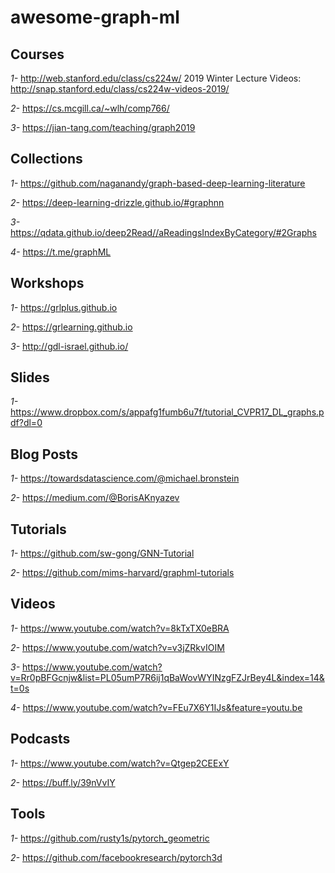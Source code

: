 # awesome-graph-ml

## Courses

*1-* http://web.stanford.edu/class/cs224w/ 2019 Winter Lecture Videos: http://snap.stanford.edu/class/cs224w-videos-2019/ 
     
*2-* https://cs.mcgill.ca/~wlh/comp766/ 

*3-* https://jian-tang.com/teaching/graph2019
  
## Collections

*1-*  https://github.com/naganandy/graph-based-deep-learning-literature 

*2-*  https://deep-learning-drizzle.github.io/#graphnn 

*3-*  https://qdata.github.io/deep2Read//aReadingsIndexByCategory/#2Graphs

*4-*  https://t.me/graphML

## Workshops

*1-* https://grlplus.github.io

*2-* https://grlearning.github.io

*3-* http://gdl-israel.github.io/

## Slides

*1-* https://www.dropbox.com/s/appafg1fumb6u7f/tutorial_CVPR17_DL_graphs.pdf?dl=0

## Blog Posts

*1-* https://towardsdatascience.com/@michael.bronstein

*2-* https://medium.com/@BorisAKnyazev

## Tutorials

*1-*  https://github.com/sw-gong/GNN-Tutorial

*2-*  https://github.com/mims-harvard/graphml-tutorials

## Videos

*1-* https://www.youtube.com/watch?v=8kTxTX0eBRA

*2-* https://www.youtube.com/watch?v=v3jZRkvIOIM

*3-* https://www.youtube.com/watch?v=Rr0pBFGcnjw&list=PL05umP7R6ij1qBaWovWYINzgFZJrBey4L&index=14&t=0s 

*4-* https://www.youtube.com/watch?v=FEu7X6Y1IJs&feature=youtu.be

## Podcasts

*1-* https://www.youtube.com/watch?v=Qtgep2CEExY

*2-* https://buff.ly/39nVvIY

## Tools

*1-* https://github.com/rusty1s/pytorch_geometric

*2-*  https://github.com/facebookresearch/pytorch3d

